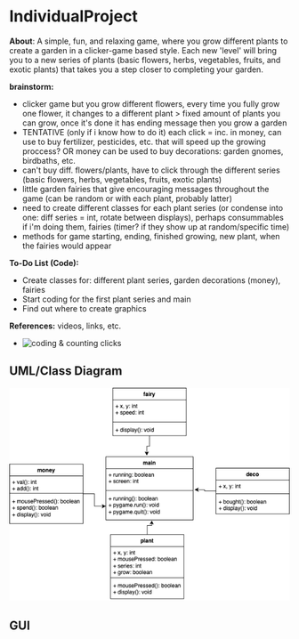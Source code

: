 # IndividualProject

**About**: A simple, fun, and relaxing game, where you grow different plants to create a garden in a clicker-game based style. Each new 'level' will bring you to a new series of plants (basic flowers, herbs, vegetables, fruits, and exotic plants) that takes you a step closer to completing your garden.

**brainstorm:**
- clicker game but you grow different flowers, every time you fully grow one flower, it changes to a different plant > fixed amount of plants you can grow, once it's done it has ending message then you grow a garden
- TENTATIVE (only if i know how to do it) each click = inc. in money, can use to buy fertilizer, pesticides, etc. that will speed up the growing proccess? OR money can be used to buy decorations: garden gnomes, birdbaths, etc.
- can't buy diff. flowers/plants, have to click through the different series (basic flowers, herbs, vegetables, fruits, exotic plants)
- little garden fairies that give encouraging messages throughout the game (can be random or with each plant, probably latter)
- need to create different classes for each plant series (or condense into one: diff series = int, rotate between displays), perhaps consummables if i'm doing them, fairies (timer? if they show up at random/specific time)
- methods for game starting, ending, finished growing, new plant, when the fairies would appear

**To-Do List (Code):**
- Create classes for: different plant series, garden decorations (money), fairies
- Start coding for the first plant series and main
- Find out where to create graphics

**References:** videos, links, etc.
- ![coding & counting clicks](https://www.youtube.com/watch?v=jXx3acg34S0)

## UML/Class Diagram
![UML](https://github.com/emmitan/IndividualProject/blob/main/images/individualUML.png?raw=true)

## GUI
